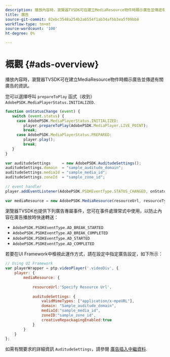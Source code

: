 ```yaml
---
description: 播放內容時，瀏覽器TVSDK可在建立MediaResource物件時顯示廣告並傳遞有關廣告的資訊。
title: 廣告
source-git-commit: 02ebc3548a254b2a6554f1ab34afbb3ea5f09bb8
workflow-type: tm+mt
source-wordcount: '100'
ht-degree: 0%

---
```


# 概觀 {#ads-overview}

播放內容時，瀏覽器TVSDK可在建立MediaResource物件時顯示廣告並傳遞有關廣告的資訊。

您可以選擇呼叫 `prepareToPlay` 函式（收到） `AdobePSDK.MediaPlayerStatus.INITIALIZED`.

```js
function onStatusChange (event) { 
   switch (event.status) { 
     case AdobePSDK.MediaPlayerStatus.INITIALIZED: 
        player.prepareToPlay(AdobePSDK.MediaPlayer.LIVE_POINT); 
        break; 
     case AdobePSDK.MediaPlayerStatus.PREPARED: 
        player.play(); 
        break; 
   } 
} 
 
var auditudeSettings     = new AdobePSDK.AuditudeSettings(); 
auditudeSettings.domain  = "sample_auditude_domain"; 
auditudeSettings.mediaId = "sample_media_id"; 
auditudeSettings.zoneId  = "sample_zone_id"; 
 
// event handler 
player.addEventListener(AdobePSDK.PSDKEventType.STATUS_CHANGED, onStatusChange); 
 
var mediaResource = new AdobePSDK.MediaResource(resourceUrl, resourceType, auditudeSettings, false);
```

瀏覽器TVSDK也提供下列廣告專屬事件，您可在事件處理常式中使用，以防止內容在廣告播放時快速轉送：

* `AdobePSDK.PSDKEventType.AD_BREAK_STARTED`
* `AdobePSDK.PSDKEventType.AD_BREAK_COMPLETED`
* `AdobePSDK.PSDKEventType.AD_STARTED`
* `AdobePSDK.PSDKEventType.AD_COMPLETED`

若要在UI Framework中檢視此運作方式，請在設定中指定廣告設定，如下所示：

```js
// Using UI Framework 
var playerWrapper = ptp.videoPlayer('.videoDiv', { 
    player: { 
        mediaResource: { 
 
            resourceUrl:'Specify Resource Url', 
 
            auditudeSettings: { 
                validMimeTypes: ["application/x-mpeURL"], 
                domain: "Sample_auditude_domain", 
                mediaId:"sample_media_id", 
                zoneID:"sample_zone_id", 
                creativeRepackagingEnabled:true 
            } 
        } 
    } 
}; 
```

如需有關要求的詳細資訊 `AuditudeSettings`，請參閱 [廣告插入中繼資料](../../ad-insertion/ad-insertion-metadata/c-psdk-browser-tvsdk-2.4-ad-insertion-metadata.md).
